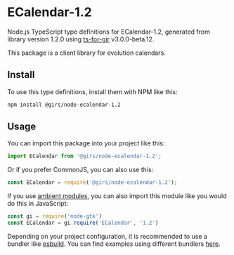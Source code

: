 
# ECalendar-1.2

Node.js TypeScript type definitions for ECalendar-1.2, generated from library version 1.2.0 using [ts-for-gir](https://github.com/gjsify/ts-for-gjs) v3.0.0-beta.12.

This package is a client library for evolution calendars.

## Install

To use this type definitions, install them with NPM like this:
```bash
npm install @girs/node-ecalendar-1.2
```

## Usage

You can import this package into your project like this:
```ts
import ECalendar from '@girs/node-ecalendar-1.2';
```

Or if you prefer CommonJS, you can also use this:
```ts
const ECalendar = require('@girs/node-ecalendar-1.2');
```

If you use [ambient modules](https://github.com/gjsify/ts-for-gir/tree/main/packages/cli#ambient-modules), you can also import this module like you would do this in JavaScript:

```ts
const gi = require('node-gtk')
const ECalendar = gi.require('ECalendar', '1.2')
```

Depending on your project configuration, it is recommended to use a bundler like [esbuild](https://esbuild.github.io/). You can find examples using different bundlers [here](https://github.com/gjsify/ts-for-gir/tree/main/examples).